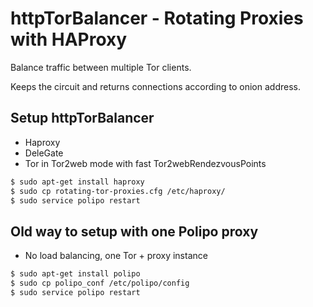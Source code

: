 httpTorBalancer - Rotating Proxies with HAProxy
===============================================

Balance traffic between multiple Tor clients.

Keeps the circuit and returns connections according to onion address.

Setup httpTorBalancer
---------------------

- Haproxy
- DeleGate
- Tor in Tor2web mode with fast Tor2webRendezvousPoints

```sh
$ sudo apt-get install haproxy
$ sudo cp rotating-tor-proxies.cfg /etc/haproxy/
$ sudo service polipo restart
```

Old way to setup with one Polipo proxy
--------------------------------------

- No load balancing, one Tor + proxy instance

```sh
$ sudo apt-get install polipo
$ sudo cp polipo_conf /etc/polipo/config
$ sudo service polipo restart
```
